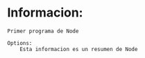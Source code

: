 # Informacion:

    Primer programa de Node

```
Options:
    Esta informacion es un resumen de Node


```
